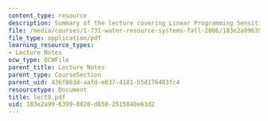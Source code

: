 ```yaml
---
content_type: resource
description: Summary of the lecture covering Linear Programming Sensitivity Analysis.
file: /media/courses/1-731-water-resource-systems-fall-2006/183e2a9963998820d6502515840e61d2_lect9.pdf
file_type: application/pdf
learning_resource_types:
- Lecture Notes
ocw_type: OCWFile
parent_title: Lecture Notes
parent_type: CourseSection
parent_uid: 436f803d-aafd-e037-4181-b5d176483fc4
resourcetype: Document
title: lect9.pdf
uid: 183e2a99-6399-8820-d650-2515840e61d2
---
```

